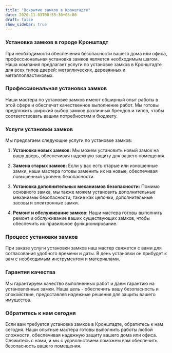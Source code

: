 ```yaml
---
title: "Вскрытие замков в Кронштадте"
date: 2020-11-03T00:55:30+03:00
draft: false
show_sidebar: true
---
```


### Установка замков в городе Кронштадт

При необходимости обеспечения безопасности вашего дома или офиса, профессиональная установка замков является необходимым шагом. Наша компания предлагает услуги по установке замков в Кронштадте для всех типов дверей: металлических, деревянных и металлопластиковых.

### Профессиональная установка замков

Наши мастера по установке замков имеют обширный опыт работы в этой сфере и обеспечат качественное выполнение работ. Мы готовы предложить широкий выбор замков различных брендов и типов, чтобы соответствовать вашим потребностям и бюджету.

### Услуги установки замков

Мы предлагаем следующие услуги по установке замков:

1. **Установка новых замков:** Мы можем установить новый замок на вашу дверь, обеспечивая надежную защиту для вашего помещения.

2. **Замена старых замков:** Если у вас есть старые или изношенные замки, наши мастера готовы заменить их на новые, обеспечивая повышенный уровень безопасности.

3. **Установка дополнительных механизмов безопасности:** Помимо основного замка, мы также можем установить дополнительные механизмы безопасности, такие как цепочки, дополнительные засовы и электронные замки.

4. **Ремонт и обслуживание замков:** Наши мастера готовы выполнить ремонт и обслуживание ваших существующих замков, чтобы обеспечить их правильное функционирование.

### Процесс установки замков

При заказе услуги установки замков наш мастер свяжется с вами для согласования удобного времени и даты. В день установки он прибудет к вам с необходимым инструментом и материалами.

### Гарантия качества

Мы гарантируем качество выполненных работ и даем гарантию на установленные замки. Наша цель - обеспечить вашу безопасность и спокойствие, предоставляя надежные решения для защиты вашего имущества.

### Обратитесь к нам сегодня

Если вам требуется установка замков в Кронштадте, обратитесь к нам сегодня. Наши опытные мастера готовы выполнить работы любой сложности, обеспечивая надежную защиту вашего дома или офиса. Свяжитесь с нами, и мы с удовольствием поможем вам обеспечить безопасность вашего помещения.
